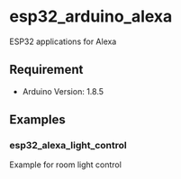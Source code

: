 # esp32_arduino_alexa

ESP32 applications for Alexa

## Requirement

- Arduino Version: 1.8.5

## Examples

### esp32_alexa_light_control

Example for room light control 


